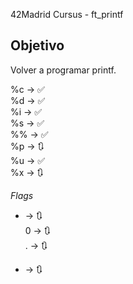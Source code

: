 42Madrid Cursus - ft_printf

## Objetivo

Volver a programar printf.

%c -> ✅<br/>
%d -> ✅<br/>
%i -> ✅<br/>
%s -> ✅<br/>
%% -> ✅<br/>
%p -> 🔃<br/>
%u -> ✅<br/>
%x -> 🔃<br/>

*Flags*
- -> 🔃<br/>
0 -> 🔃<br/>
. -> 🔃<br/>
* -> 🔃<br/>
